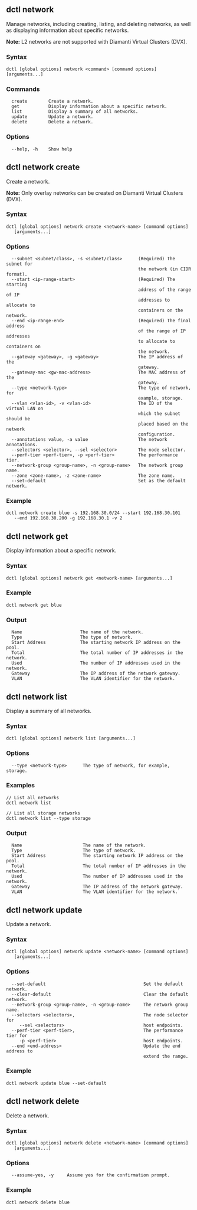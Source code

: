 ## dctl network

Manage networks, including creating, listing, and deleting networks, as well as displaying information about specific networks.

**Note:** L2 networks are not supported with Diamanti Virtual Clusters (DVX).

### Syntax

    dctl [global options] network <command> [command options] [arguments...]

### Commands

```
  create        Create a network.
  get           Display information about a specific network.
  list          Display a summary of all networks.
  update        Update a network.
  delete        Delete a network.
```

### Options

```
  --help, -h    Show help
```

## dctl network create

Create a network.

**Note:** Only overlay networks can be created on Diamanti Virtual Clusters (DVX).

### Syntax

    dctl [global options] network create <network-name> [command options] 
       [arguments...]

### Options

```
  --subnet <subnet/class>, -s <subnet/class>      (Required) The subnet for 
                                                  the network (in CIDR format).
  --start <ip-range-start>                        (Required) The starting 
                                                  address of the range of IP 
                                                  addresses to allocate to 
                                                  containers on the network.
  --end <ip-range-end>                            (Required) The final address 
                                                  of the range of IP addresses 
                                                  to allocate to containers on 
                                                  the network.
  --gateway <gateway>, -g <gateway>               The IP address of the 
                                                  gateway.
  --gateway-mac <gw-mac-address>                  The MAC address of the
                                                  gateway.
  --type <network-type>                           The type of network, for
                                                  example, storage.
  --vlan <vlan-id>, -v <vlan-id>                  The ID of the virtual LAN on 
                                                  which the subnet should be 
                                                  placed based on the network 
                                                  configuration.
  --annotations value, -a value                   The network annotations.
  --selectors <selector>, --sel <selector>        The node selector.
  --perf-tier <perf-tier>, -p <perf-tier>         The performance tier.
  --network-group <group-name>, -n <group-name>   The network group name.
  --zone <zone-name>, -z <zone-name>              The zone name.
  --set-default                                   Set as the default network.
```

### Example

    dctl network create blue -s 192.168.30.0/24 --start 192.168.30.101 
       --end 192.168.30.200 -g 192.168.30.1 -v 2

## dctl network get

Display information about a specific network.

### Syntax

    dctl [global options] network get <network-name> [arguments...]

### Example

    dctl network get blue
    
### Output

```
  Name                      The name of the network.
  Type                      The type of network.
  Start Address             The starting network IP address on the pool.
  Total                     The total number of IP addresses in the network.
  Used                      The number of IP addresses used in the network.
  Gateway                   The IP address of the network gateway.
  VLAN                      The VLAN identifier for the network.
```

## dctl network list

Display a summary of all networks.

### Syntax

    dctl [global options] network list [arguments...]

### Options

```
  --type <network-type>      The type of network, for example, storage.
```

### Examples

```
// List all networks
dctl network list

// List all storage networks
dctl network list --type storage
```

### Output

```
  Name                       The name of the network.
  Type                       The type of network.
  Start Address              The starting network IP address on the pool.
  Total                      The total number of IP addresses in the network.
  Used                       The number of IP addresses used in the network.
  Gateway                    The IP address of the network gateway.
  VLAN                       The VLAN identifier for the network.
```

## dctl network update

Update a network.

### Syntax

    dctl [global options] network update <network-name> [command options] 
       [arguments...]

### Options

```
  --set-default                                     Set the default network.
  --clear-default                                   Clear the default network.
  --network-group <group-name>, -n <group-name>     The network group name.
  --selectors <selectors>,                          The node selector for 
     --sel <selectors>                              host endpoints.
  --perf-tier <perf-tier>,                          The performance tier for
     -p <perf-tier>                                 host endpoints.
  --end <end-address>                               Update the end address to
                                                    extend the range.
```

### Example

    dctl network update blue --set-default

## dctl network delete

Delete a network.

### Syntax

    dctl [global options] network delete <network-name> [command options] 
       [arguments...]
    
### Options

```
  --assume-yes, -y     Assume yes for the confirmation prompt.
```

### Example

    dctl network delete blue

